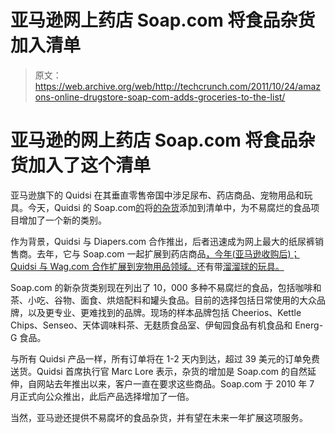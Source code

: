 # 亚马逊网上药店 Soap.com 将食品杂货加入清单 

> 原文：<https://web.archive.org/web/http://techcrunch.com/2011/10/24/amazons-online-drugstore-soap-com-adds-groceries-to-the-list/>

# 亚马逊的网上药店 Soap.com 将食品杂货加入了这个清单

亚马逊旗下的 Quidsi 在其垂直零售帝国中涉足尿布、药店商品、宠物用品和玩具。今天，Quidsi 的 Soap.com[的](https://web.archive.org/web/20230203080752/http://www.soap.com/)将[的杂货](https://web.archive.org/web/20230203080752/http://www.soap.com/cat=Grocery-83)添加到清单中，为不易腐烂的食品项目增加了一个新的类别。

作为背景，Quidsi 与 Diapers.com 合作推出，后者迅速成为网上最大的纸尿裤销售商。去年，它与 Soap.com 一起扩展到药店商品[，今年(亚马逊收购后)；Quidsi 与 Wag.com 合作扩展到宠物用品领域。](https://web.archive.org/web/20230203080752/https://techcrunch.com/2010/06/03/soap-com/)还有带[溜溜球的玩具。](https://web.archive.org/web/20230203080752/https://techcrunch.com/2011/09/20/after-pets-diapers-and-soap-amazons-quidsi-tackles-toys-with-retail-site-yoyo/)

Soap.com 的新杂货类别现在列出了 10，000 多种不易腐烂的食品，包括咖啡和茶、小吃、谷物、面食、烘焙配料和罐头食品。目前的选择包括日常使用的大众品牌，以及更专业、更难找到的品牌。现场的样本品牌包括 Cheerios、Kettle Chips、Senseo、天体调味料茶、无麸质食品室、伊甸园食品有机食品和 Energ-G 食品。

与所有 Quidsi 产品一样，所有订单将在 1-2 天内到达，超过 39 美元的订单免费送货。Quidsi 首席执行官 Marc Lore 表示，杂货的增加是 Soap.com 的自然延伸，自网站去年推出以来，客户一直在要求这些商品。Soap.com 于 2010 年 7 月正式向公众推出，此后产品选择增加了一倍。

当然，亚马逊还提供不易腐坏的食品杂货，并有望在未来一年扩展这项服务。